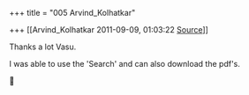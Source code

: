 +++
title = "005 Arvind_Kolhatkar"

+++
[[Arvind_Kolhatkar	2011-09-09, 01:03:22 [Source](https://groups.google.com/g/samskrita/c/mXAbADF1ZaY)]]



Thanks a lot Vasu.  
  
I was able to use the 'Search' and can also download the pdf's.  



